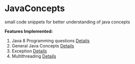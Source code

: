 # JavaConcepts
small code snippets for better understanding of java concepts

**Features Implemented:**
1. Java 8 Programming questions
   [Details](Examples/src/Java8/README.md)
1. General Java Concepts
      [Details](/Examples/src/General/README.md)     
1. Exception
    [Details](Examples/src/exception/README.md)
1. Multithreading
     [Details](Examples/src/multiThreading/README.md)

